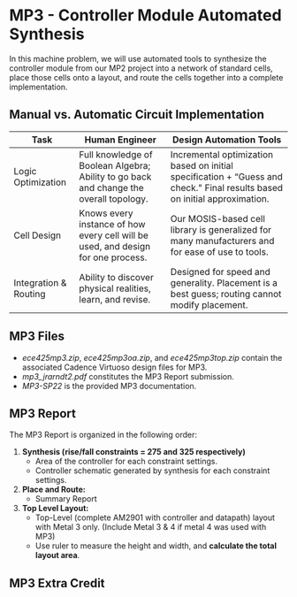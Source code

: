 # MP3 - Controller Module Automated Synthesis

In this machine problem, we will use automated tools to synthesize the controller module from our MP2 project into a network of standard cells, place those cells onto a layout, and route the cells together into a complete implementation.

## Manual vs. Automatic Circuit Implementation
| Task | Human Engineer | Design Automation Tools |
| ---- | -------------- | ----------------------- |                   
| Logic Optimization | Full knowledge of Boolean Algebra; Ability to go back and change the overall topology. | Incremental optimization based on initial specification + “Guess and check." Final results based on initial approximation. |
| Cell Design | Knows every instance of how every cell will be used, and design for one process. | Our MOSIS-based cell library is generalized for many manufacturers and for ease of use to tools. |
| Integration & Routing | Ability to discover physical realities, learn, and revise. | Designed for speed and generality. Placement is a best guess; routing cannot modify placement. |





## MP3 Files
* *ece425mp3.zip*, *ece425mp3oa.zip*, and *ece425mp3top.zip* contain the associated Cadence Virtuoso design files for MP3.
* *mp3_jrarndt2.pdf* constitutes the MP3 Report submission.
* *MP3-SP22* is the provided MP3 documentation. 




## MP3 Report
The MP3 Report is organized in the following order:

1. **Synthesis (rise/fall constraints = 275 and 325 respectively)**
    * Area of the controller for each constraint settings.
    * Controller schematic generated by synthesis for each constraint settings.
2. **Place and Route:** 
    * Summary Report
3. **Top Level Layout:**
    * Top-Level (complete AM2901 with controller and datapath) layout with Metal 3 only. (Include Metal 3 & 4 if metal 4 was used with MP3)
    * Use ruler to measure the height and width, and **calculate the total layout area**. 

## MP3 Extra Credit

